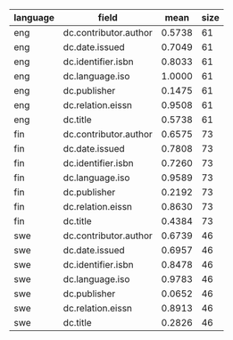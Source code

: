 | language   | field                 |   mean |   size |
|------------|-----------------------|--------|--------|
| eng        | dc.contributor.author | 0.5738 |     61 |
| eng        | dc.date.issued        | 0.7049 |     61 |
| eng        | dc.identifier.isbn    | 0.8033 |     61 |
| eng        | dc.language.iso       | 1.0000 |     61 |
| eng        | dc.publisher          | 0.1475 |     61 |
| eng        | dc.relation.eissn     | 0.9508 |     61 |
| eng        | dc.title              | 0.5738 |     61 |
| fin        | dc.contributor.author | 0.6575 |     73 |
| fin        | dc.date.issued        | 0.7808 |     73 |
| fin        | dc.identifier.isbn    | 0.7260 |     73 |
| fin        | dc.language.iso       | 0.9589 |     73 |
| fin        | dc.publisher          | 0.2192 |     73 |
| fin        | dc.relation.eissn     | 0.8630 |     73 |
| fin        | dc.title              | 0.4384 |     73 |
| swe        | dc.contributor.author | 0.6739 |     46 |
| swe        | dc.date.issued        | 0.6957 |     46 |
| swe        | dc.identifier.isbn    | 0.8478 |     46 |
| swe        | dc.language.iso       | 0.9783 |     46 |
| swe        | dc.publisher          | 0.0652 |     46 |
| swe        | dc.relation.eissn     | 0.8913 |     46 |
| swe        | dc.title              | 0.2826 |     46 |
